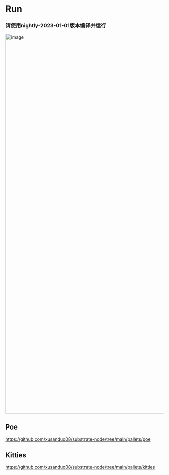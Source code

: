 # Run

### 请使用nightly-2023-01-01版本编译并运行

<img width="1202" alt="image" src="https://github.com/xusanduo08/substrate-node/assets/17930163/175c80db-f08e-4238-99ca-3fd320b7a708">



## Poe

https://github.com/xusanduo08/substrate-node/tree/main/pallets/poe

## Kitties

https://github.com/xusanduo08/substrate-node/tree/main/pallets/kitties
